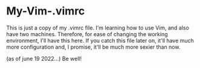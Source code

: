 # My-Vim-.vimrc

This is just a copy of my .vimrc file.
I'm learning how to use Vim, and also have two machines. Therefore, for ease of changing
the working environment, I'll have this here.
If you catch this file later on, it'll have much more configuration and, I promise,
it'll be much more sexier than now.


(as of june 19 2022...)
Be well!
